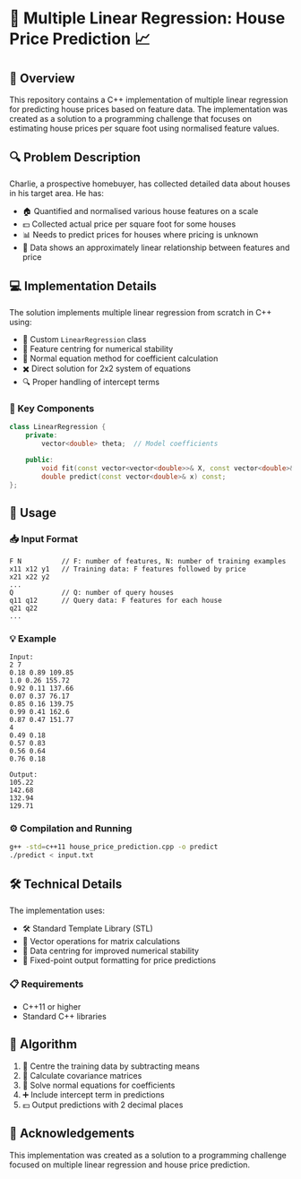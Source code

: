 # 🏡 Multiple Linear Regression: House Price Prediction 📈

## 📝 Overview
This repository contains a C++ implementation of multiple linear regression for predicting house prices based on feature data. The implementation was created as a solution to a programming challenge that focuses on estimating house prices per square foot using normalised feature values.

## 🔍 Problem Description
Charlie, a prospective homebuyer, has collected detailed data about houses in his target area. He has:
- 🏠 Quantified and normalised various house features on a scale
- 💵 Collected actual price per square foot for some houses
- 📊 Needs to predict prices for houses where pricing is unknown
- 📐 Data shows an approximately linear relationship between features and price

## 💻 Implementation Details
The solution implements multiple linear regression from scratch in C++ using:
- 📐 Custom `LinearRegression` class
- 🔧 Feature centring for numerical stability
- 📘 Normal equation method for coefficient calculation
- ✖️ Direct solution for 2x2 system of equations
- 🔍 Proper handling of intercept terms

### 🧩 Key Components
```cpp
class LinearRegression {
    private:
        vector<double> theta;  // Model coefficients
        
    public:
        void fit(const vector<vector<double>>& X, const vector<double>& y);
        double predict(const vector<double>& x) const;
};
```

## 📂 Usage
### 📥 Input Format
```
F N          // F: number of features, N: number of training examples
x11 x12 y1   // Training data: F features followed by price
x21 x22 y2
...
Q            // Q: number of query houses
q11 q12      // Query data: F features for each house
q21 q22
...
```

### 💡 Example
```
Input:
2 7
0.18 0.89 109.85
1.0 0.26 155.72
0.92 0.11 137.66
0.07 0.37 76.17
0.85 0.16 139.75
0.99 0.41 162.6
0.87 0.47 151.77
4
0.49 0.18
0.57 0.83
0.56 0.64
0.76 0.18

Output:
105.22
142.68
132.94
129.71
```

### ⚙️ Compilation and Running
```bash
g++ -std=c++11 house_price_prediction.cpp -o predict
./predict < input.txt
```

## 🛠️ Technical Details
The implementation uses:
- 🛠️ Standard Template Library (STL)
- 🧮 Vector operations for matrix calculations
- 🧩 Data centring for improved numerical stability
- 📐 Fixed-point output formatting for price predictions

### 📋 Requirements
- C++11 or higher
- Standard C++ libraries

## 🧪 Algorithm
1. 🧮 Centre the training data by subtracting means
2. 🔄 Calculate covariance matrices
3. 📏 Solve normal equations for coefficients
4. ➕ Include intercept term in predictions
5. 💵 Output predictions with 2 decimal places

## 🙏 Acknowledgements
This implementation was created as a solution to a programming challenge focused on multiple linear regression and house price prediction.
